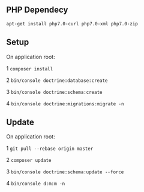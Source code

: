 ## PHP Dependecy
`apt-get install php7.0-curl php7.0-xml php7.0-zip`

## Setup
On application root:

1 `composer install`

2 `bin/console doctrine:database:create`

3 `bin/console doctrine:schema:create`

4 `bin/console doctrine:migrations:migrate -n`

## Update
On application root:

1 `git pull --rebase origin master`

2 `composer update`

3 `bin/console doctrine:schema:update --force`

4 `bin/console d:m:m -n`